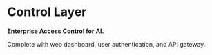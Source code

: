 # Control Layer

**Enterprise Access Control for AI.**

Complete with web dashboard, user authentication, and API gateway.
